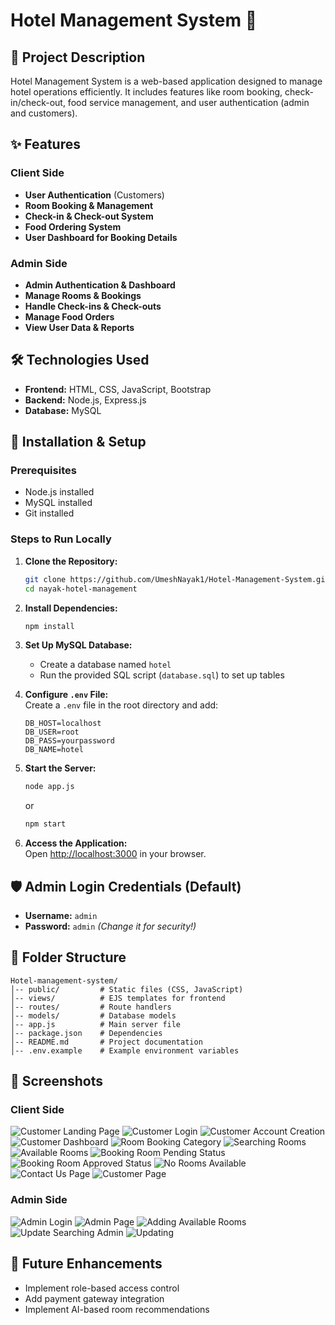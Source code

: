 # Hotel Management System 🏨

## 📌 Project Description

Hotel Management System is a web-based application designed to manage hotel operations efficiently. It includes features like room booking, check-in/check-out, food service management, and user authentication (admin and customers).

## ✨ Features

### Client Side

- **User Authentication** (Customers)
- **Room Booking & Management**
- **Check-in & Check-out System**
- **Food Ordering System**
- **User Dashboard for Booking Details**

### Admin Side

- **Admin Authentication & Dashboard**
- **Manage Rooms & Bookings**
- **Handle Check-ins & Check-outs**
- **Manage Food Orders**
- **View User Data & Reports**

## 🛠️ Technologies Used

- **Frontend:** HTML, CSS, JavaScript, Bootstrap
- **Backend:** Node.js, Express.js
- **Database:** MySQL


## 🚀 Installation & Setup

### Prerequisites

- Node.js installed
- MySQL installed
- Git installed

### Steps to Run Locally

1. **Clone the Repository:**

   ```bash
   git clone https://github.com/UmeshNayak1/Hotel-Management-System.git
   cd nayak-hotel-management
   ```

2. **Install Dependencies:**

   ```bash
   npm install
   ```

3. **Set Up MySQL Database:**

   - Create a database named `hotel`
   - Run the provided SQL script (`database.sql`) to set up tables

4. **Configure ****************************`.env`**************************** File:**\
   Create a `.env` file in the root directory and add:

   ```env
   DB_HOST=localhost
   DB_USER=root
   DB_PASS=yourpassword
   DB_NAME=hotel
   ```

5. **Start the Server:**

   ```bash
   node app.js
   ```

   or

   ```bash
   npm start
   ```

6. **Access the Application:**\
   Open [http://localhost:3000](http://localhost:3000) in your browser.

## 🛡️ Admin Login Credentials (Default)

- **Username:** `admin`
- **Password:** `admin` *(Change it for security!)*

## 📎 Folder Structure

```
Hotel-management-system/
│-- public/         # Static files (CSS, JavaScript)
│-- views/          # EJS templates for frontend
│-- routes/         # Route handlers
│-- models/         # Database models
│-- app.js          # Main server file
│-- package.json    # Dependencies
│-- README.md       # Project documentation
│-- .env.example    # Example environment variables
```

## 💎 Screenshots

### Client Side

![Customer Landing Page](screenshots/customer_landing_page.jpg)
![Customer Login](screenshots/customer_login.jpg)
![Customer Account Creation](screenshots/customer_account_creating.jpg)
![Customer Dashboard](screenshots/Customer_Dashboard.jpg)
![Room Booking Category](screenshots/room_booking_catogory.jpg)
![Searching Rooms](screenshots/searching_rooms.jpg)
![Available Rooms](screenshots/available_rooms_for_booking.jpg)
![Booking Room Pending Status](screenshots/booking_room_pendding_status_for_Customer.jpg)
![Booking Room Approved Status](screenshots/booking_room_Approved_status_for_Customer.jpg)
![No Rooms Available](screenshots/no_rooms_available_for_customer.jpg)
![Contact Us Page](screenshots/contact_us_page.jpg)
![Customer Page](screenshots/customer_page.jpg)


### Admin Side

![Admin Login](screenshots/admin_login.jpg)
![Admin Page](screenshots/Admin_page.jpg)
![Adding Available Rooms](screenshots/admin_side_available_room_adding.jpg)
![Update Searching Admin](screenshots/update_searching_admin.jpg)
![Updating](screenshots/updating.jpg)

## 📝 Future Enhancements

- Implement role-based access control
- Add payment gateway integration
- Implement AI-based room recommendations



